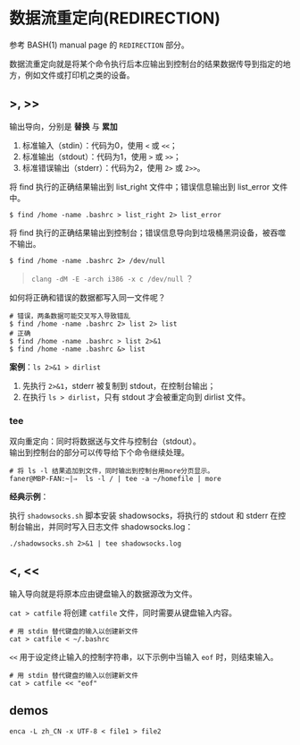 # 数据流重定向(REDIRECTION)

参考 BASH(1) manual page 的 `REDIRECTION` 部分。

数据流重定向就是将某个命令执行后本应输出到控制台的结果数据传导到指定的地方，例如文件或打印机之类的设备。

## >, >>

输出导向，分别是 **替换** 与 **累加**

1. 标准输入（stdin）：代码为0，使用 `<` 或 `<<`；  
2. 标准输出（stdout）：代码为1，使用 `>` 或 `>>`；  
3. 标准错误输出（stderr）：代码为2，使用 `2>` 或 `2>>`。  

将 find 执行的正确结果输出到 list_right 文件中；错误信息输出到 list_error 文件中。

```shell
$ find /home -name .bashrc > list_right 2> list_error
```

将 find 执行的正确结果输出到控制台；错误信息导向到垃圾桶黑洞设备，被吞噬不输出。

```shell
$ find /home -name .bashrc 2> /dev/null
```

> `clang -dM -E -arch i386 -x c /dev/null` ？

如何将正确和错误的数据都写入同一文件呢？

```shell
# 错误，两条数据可能交叉写入导致错乱
$ find /home -name .bashrc 2> list 2> list
# 正确
$ find /home -name .bashrc > list 2>&1
$ find /home -name .bashrc &> list
```

**案例**：`ls 2>&1 > dirlist` 

1. 先执行 `2>&1`，stderr 被复制到 stdout，在控制台输出；  
2. 在执行 `ls > dirlist`，只有 stdout 才会被重定向到 dirlist 文件。  

### tee

双向重定向：同时将数据送与文件与控制台（stdout）。  
输出到控制台的部分可以传导给下个命令继续处理。

```shell
# 将 ls -l 结果追加到文件，同时输出到控制台用more分页显示。
faner@MBP-FAN:~|⇒  ls -l / | tee -a ~/homefile | more
```

**经典示例**：

执行 `shadowsocks.sh` 脚本安装 shadowsocks，将执行的 stdout 和 stderr 在控制台输出，并同时写入日志文件 shadowsocks.log： 

```shell
./shadowsocks.sh 2>&1 | tee shadowsocks.log
```

## <, <<

输入导向就是将原本应由键盘输入的数据源改为文件。

`cat > catfile` 将创建 `catfile` 文件，同时需要从键盘输入内容。

```shell
# 用 stdin 替代键盘的输入以创建新文件
cat > catfile < ~/.bashrc
```

`<<` 用于设定终止输入的控制字符串，以下示例中当输入 `eof` 时，则结束输入。

```shell
# 用 stdin 替代键盘的输入以创建新文件
cat > catfile << "eof" 
```

## demos

`enca -L zh_CN -x UTF-8 < file1 > file2`

